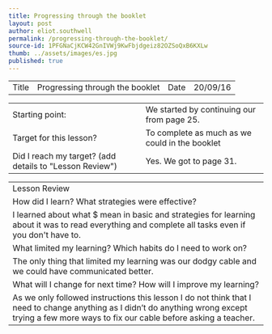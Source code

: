 ```yaml
---
title: Progressing through the booklet
layout: post
author: eliot.southwell
permalink: /progressing-through-the-booklet/
source-id: 1PFGNaCjKCW42GnIVWj9KwFbjdgeiz82OZSoQxB6KXLw
thumb: ../assets/images/es.jpg
published: true
---
```

<table>
  <tr>
    <td>Title</td>
    <td>Progressing through the booklet</td>
    <td>Date</td>
    <td>20/09/16</td>
  </tr>
</table>


<table>
  <tr>
    <td>Starting point:</td>
    <td>We started by continuing our from page 25.</td>
  </tr>
  <tr>
    <td>Target for this lesson?</td>
    <td>To complete as much as we could in the booklet</td>
  </tr>
  <tr>
    <td>Did I reach my target?
(add details to "Lesson Review")</td>
    <td>Yes. We got to page 31.</td>
  </tr>
</table>


<table>
  <tr>
    <td>Lesson Review</td>
  </tr>
  <tr>
    <td>How did I learn? What strategies were effective? </td>
  </tr>
  <tr>
    <td>I learned about what $ mean in basic and strategies for learning about it was to read everything and complete all tasks even if you don't have to.</td>
  </tr>
  <tr>
    <td>What limited my learning? Which habits do I need to work on? </td>
  </tr>
  <tr>
    <td>The only thing that limited my learning was our dodgy cable and we could have communicated better.</td>
  </tr>
  <tr>
    <td>What will I change for next time? How will I improve my learning?</td>
  </tr>
  <tr>
    <td>As we only followed instructions this lesson I do not think that I need to change anything as I didn’t do anything wrong except trying a few more ways to fix our cable before asking a teacher.</td>
  </tr>
</table>


